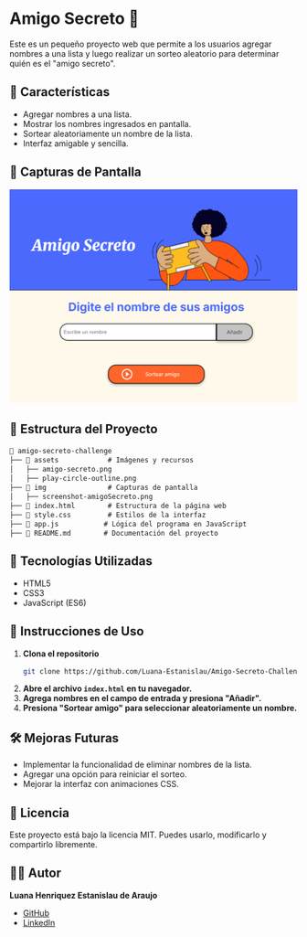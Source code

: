 # Amigo Secreto 🎁

Este es un pequeño proyecto web que permite a los usuarios agregar nombres a una lista y luego realizar un sorteo aleatorio para determinar quién es el "amigo secreto".

## 🚀 Características

- Agregar nombres a una lista.
- Mostrar los nombres ingresados en pantalla.
- Sortear aleatoriamente un nombre de la lista.
- Interfaz amigable y sencilla.

## 📸 Capturas de Pantalla

![Vista previa del proyecto](img/screenshot-amigoSecreto.png)

## 📂 Estructura del Proyecto

```
📂 amigo-secreto-challenge
├── 📂 assets            # Imágenes y recursos
│   ├── amigo-secreto.png
│   ├── play-circle-outline.png
├── 📂 img               # Capturas de pantalla
│   ├── screenshot-amigoSecreto.png
├── 📄 index.html        # Estructura de la página web
├── 📄 style.css         # Estilos de la interfaz
├── 📄 app.js           # Lógica del programa en JavaScript
├── 📄 README.md        # Documentación del proyecto
```

## 🔧 Tecnologías Utilizadas

- HTML5
- CSS3
- JavaScript (ES6)

## 📌 Instrucciones de Uso

1. **Clona el repositorio**
   ```sh
   git clone https://github.com/Luana-Estanislau/Amigo-Secreto-Challenge.git
   ```
2. **Abre el archivo `index.html` en tu navegador.**
3. **Agrega nombres en el campo de entrada y presiona "Añadir".**
4. **Presiona "Sortear amigo" para seleccionar aleatoriamente un nombre.**

## 🛠 Mejoras Futuras

- Implementar la funcionalidad de eliminar nombres de la lista.
- Agregar una opción para reiniciar el sorteo.
- Mejorar la interfaz con animaciones CSS.

## 📜 Licencia

Este proyecto está bajo la licencia MIT. Puedes usarlo, modificarlo y compartirlo libremente.

## 👨‍💻 Autor

**Luana Henriquez Estanislau de Araujo**

- [GitHub](https://github.com/Luana-Estanislau)
- [LinkedIn](https://www.linkedin.com/in/luana-henriquez-estanislau-de-araujo)

